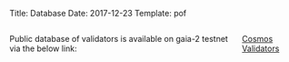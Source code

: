 Title: Database
Date: 2017-12-23
Template: pof




<section id="faqs">
<div class="container">
<div class="row">
<div class="eight columns faqs offset-by-two">

<p style="display:block"><!-- Validators, who have gone through auditing process are provided a category of their validator setup. --> Public database of validators is available on gaia-2 testnet via the below link:</p>


<a class="db-button" href="http://validators.resilient.zone/" target="_blank">Cosmos Validators</a>


</div>
</div>
</div>
</section>
<br><br><br><br><br><br><br><br>
<div class="sep"></div>






